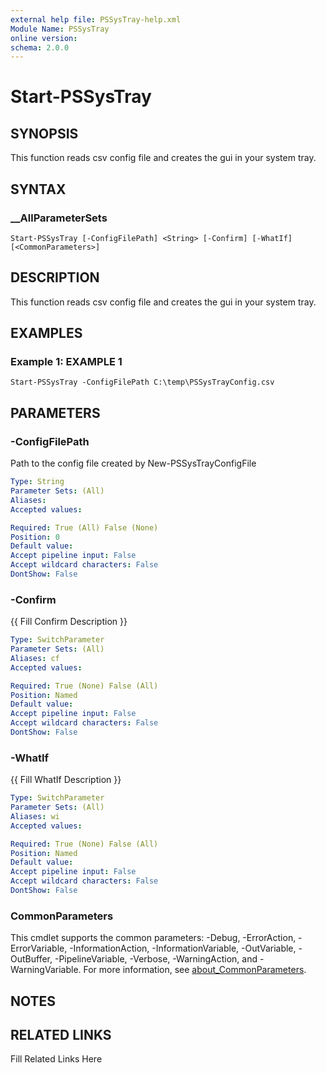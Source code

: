 ```yaml
---
external help file: PSSysTray-help.xml
Module Name: PSSysTray
online version: 
schema: 2.0.0
---
```


# Start-PSSysTray

## SYNOPSIS

This function reads csv config file and creates the gui in your system tray.

## SYNTAX

### __AllParameterSets

```
Start-PSSysTray [-ConfigFilePath] <String> [-Confirm] [-WhatIf] [<CommonParameters>]
```

## DESCRIPTION

This function reads csv config file and creates the gui in your system tray.


## EXAMPLES

### Example 1: EXAMPLE 1

```
Start-PSSysTray -ConfigFilePath C:\temp\PSSysTrayConfig.csv
```








## PARAMETERS

### -ConfigFilePath

Path to the config file created by New-PSSysTrayConfigFile

```yaml
Type: String
Parameter Sets: (All)
Aliases: 
Accepted values: 

Required: True (All) False (None)
Position: 0
Default value: 
Accept pipeline input: False
Accept wildcard characters: False
DontShow: False
```

### -Confirm

{{ Fill Confirm Description }}

```yaml
Type: SwitchParameter
Parameter Sets: (All)
Aliases: cf
Accepted values: 

Required: True (None) False (All)
Position: Named
Default value: 
Accept pipeline input: False
Accept wildcard characters: False
DontShow: False
```

### -WhatIf

{{ Fill WhatIf Description }}

```yaml
Type: SwitchParameter
Parameter Sets: (All)
Aliases: wi
Accepted values: 

Required: True (None) False (All)
Position: Named
Default value: 
Accept pipeline input: False
Accept wildcard characters: False
DontShow: False
```


### CommonParameters

This cmdlet supports the common parameters: -Debug, -ErrorAction, -ErrorVariable, -InformationAction, -InformationVariable, -OutVariable, -OutBuffer, -PipelineVariable, -Verbose, -WarningAction, and -WarningVariable. For more information, see [about_CommonParameters](http://go.microsoft.com/fwlink/?LinkID=113216).

## NOTES



## RELATED LINKS

Fill Related Links Here

